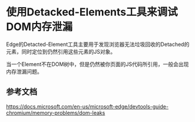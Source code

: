 # 使用Detacked-Elements工具来调试DOM内存泄漏

Edge的Detacted-Element工具主要用于发现浏览器无法垃圾回收的Detached的元素，同时定位到仍然引用这些元素的JS对象。

当一个Element不在DOM树中，但是仍然被你页面的JS代码所引用，一般会出现内存泄漏问题。


## 参考文档

https://docs.microsoft.com/en-us/microsoft-edge/devtools-guide-chromium/memory-problems/dom-leaks